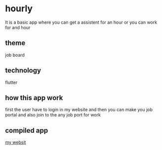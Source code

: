 # hourly 

It is a basic app where you can get a assistent for an hour 
or you can work for and hour 

## theme

job board

## technology

flutter

## how this app work

first the user have to login in my website and then you can make you job portal and also join to the any job port for work

## compiled app

[my websit](https://sahilsharmacode.github.io/compiled/)
